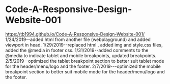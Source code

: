 # Code-A-Responsive-Design-Website-001
https://tb1994.github.io/Code-A-Responsive-Design-Website-001/
1/24/2019--added html from another file (webplayground) and added viewport in head.
1/29/2019--replaced html , added img and style.css files, added the @media in footer css.
1/31/2019--added comments to the @media to indicate tablet and mobile breakpoints, updated breakpoints. 
2/5/2019--optimized the tablet breakpoint section to better suit tablet mode for the header/menu/logo and the footer.
2/7/2019---optimized the mobile breakpoint section to better suit mobile mode for the header/menu/logo and the footer.